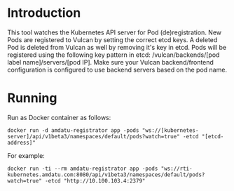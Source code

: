 Introduction
===============

This tool watches the Kubernetes API server for Pod (de)registration. New Pods are registered to
Vulcan by setting the correct etcd keys. A deleted Pod is deleted from Vulcan as well by removing it's key in etcd.
Pods will be registered using the following key pattern in etcd: /vulcan/backends/[pod label name]/servers/[pod IP]. Make sure
your Vulcan backend/frontend configuration is configured to use backend servers based on the pod name.

Running
===============

Run as Docker container as follows:

    docker run -d amdatu-registrator app -pods "ws://[kubernetes-server]/api/v1beta3/namespaces/default/pods?watch=true" -etcd "[etcd-address]"

For example:

    docker run -ti --rm amdatu-registrator app -pods "ws://rti-kubernetes.amdatu.com:8080/api/v1beta3/namespaces/default/pods?watch=true" -etcd "http://10.100.103.4:2379"

